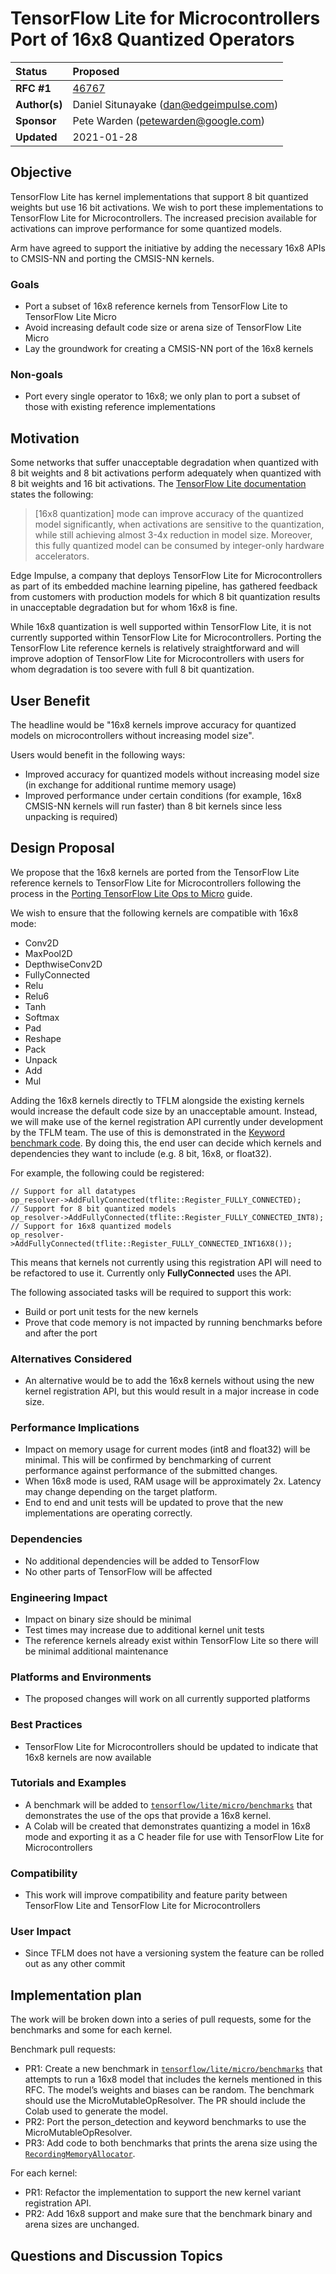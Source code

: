 <!-- mdformat off(b/169948621#comment2) -->
# TensorFlow Lite for Microcontrollers Port of 16x8 Quantized Operators

| Status        | Proposed                                                    |
:-------------- |:----------------------------------------------------------- |
| **RFC #1**    | [46767](https://github.com/tensorflow/tensorflow/pull/46767)|
| **Author(s)** | Daniel Situnayake (dan@edgeimpulse.com)                     |
| **Sponsor**   | Pete Warden (petewarden@google.com)                         |
| **Updated**   | 2021-01-28                                                  |

## Objective

TensorFlow Lite has kernel implementations that support 8 bit quantized weights
but use 16 bit activations. We wish to port these implementations to TensorFlow
Lite for Microcontrollers. The increased precision available for activations can
improve performance for some quantized models.

Arm have agreed to support the initiative by adding the necessary 16x8 APIs to
CMSIS-NN and porting the CMSIS-NN kernels.

### Goals
- Port a subset of 16x8 reference kernels from TensorFlow Lite to TensorFlow Lite Micro
- Avoid increasing default code size or arena size of TensorFlow Lite Micro
- Lay the groundwork for creating a CMSIS-NN port of the 16x8 kernels

### Non-goals
- Port every single operator to 16x8; we only plan to port a subset of those with existing reference implementations

## Motivation

Some networks that suffer unacceptable degradation when quantized with 8 bit weights
and 8 bit activations perform adequately when quantized with 8 bit weights and 16
bit activations. The [TensorFlow Lite documentation](https://www.tensorflow.org/lite/performance/post_training_integer_quant_16x8) states the following:

> [16x8 quantization] mode can improve accuracy of the quantized model significantly, when activations are sensitive to the quantization, while still achieving almost 3-4x reduction in model size. Moreover, this fully quantized model can be consumed by integer-only hardware accelerators.

Edge Impulse, a company that deploys TensorFlow Lite for Microcontrollers as part of its embedded
machine learning pipeline, has gathered feedback from customers with production models for which 8 bit
quantization results in unacceptable degradation but for whom 16x8 is fine.

While 16x8 quantization is well supported within TensorFlow Lite, it is not currently supported
within TensorFlow Lite for Microcontrollers. Porting the TensorFlow Lite reference kernels is
relatively straightforward and will improve adoption of TensorFlow Lite for Microcontrollers with users
for whom degradation is too severe with full 8 bit quantization.

## User Benefit

The headline would be "16x8 kernels improve accuracy for quantized models on microcontrollers without
increasing model size".

Users would benefit in the following ways:

- Improved accuracy for quantized models without increasing model size (in exchange for additional
  runtime memory usage)
- Improved performance under certain conditions (for example, 16x8 CMSIS-NN kernels will run faster)
  than 8 bit kernels since less unpacking is required)

## Design Proposal

We propose that the 16x8 kernels are ported from the TensorFlow Lite reference kernels to
TensorFlow Lite for Microcontrollers following the process in the [Porting TensorFlow Lite Ops to Micro](https://docs.google.com/document/d/1KLJTPWm4TUKB9YyIqFJl9VCP0ZMJDt_P8RNpRmwqMxw/edit#heading=h.5x0d5h95i329)
guide.

We wish to ensure that the following kernels are compatible with 16x8 mode:

- Conv2D
- MaxPool2D
- DepthwiseConv2D
- FullyConnected
- Relu
- Relu6
- Tanh
- Softmax
- Pad
- Reshape
- Pack
- Unpack
- Add
- Mul

Adding the 16x8 kernels directly to TFLM alongside the existing kernels would increase the default code size by an unacceptable amount. Instead, we will make use of the kernel registration API currently under development by the TFLM team. The use of this is demonstrated in the
[Keyword benchmark code](https://github.com/tensorflow/tensorflow/blob/a30d20b632b4ffbfd437ccf8ee205fef0917a3eb/tensorflow/lite/micro/benchmarks/keyword_benchmark.cc#L56).
By doing this, the end user can decide which kernels and dependencies they want to include (e.g. 8 bit, 16x8,
or float32).

For example, the following could be registered:

```
// Support for all datatypes
op_resolver->AddFullyConnected(tflite::Register_FULLY_CONNECTED);
// Support for 8 bit quantized models
op_resolver->AddFullyConnected(tflite::Register_FULLY_CONNECTED_INT8);
// Support for 16x8 quantized models
op_resolver->AddFullyConnected(tflite::Register_FULLY_CONNECTED_INT16X8());
```

This means that kernels not currently using this registration API will need to be refactored to use it. Currently only **FullyConnected** uses the API.

The following associated tasks will be required to support this work:

- Build or port unit tests for the new kernels
- Prove that code memory is not impacted by running benchmarks before and after the port

### Alternatives Considered
* An alternative would be to add the 16x8 kernels without using the new kernel registration API, but this would
  result in a major increase in code size.

### Performance Implications
- Impact on memory usage for current modes (int8 and float32) will be minimal. This will be confirmed by
  benchmarking of current performance against performance of the submitted changes.
- When 16x8 mode is used, RAM usage will be approximately 2x. Latency may change depending on the target
  platform.
- End to end and unit tests will be updated to prove that the new implementations are operating correctly.

### Dependencies
- No additional dependencies will be added to TensorFlow
- No other parts of TensorFlow will be affected

### Engineering Impact
- Impact on binary size should be minimal
- Test times may increase due to additional kernel unit tests
- The reference kernels already exist within TensorFlow Lite so there will be minimal additional maintenance

### Platforms and Environments
- The proposed changes will work on all currently supported platforms

### Best Practices
- TensorFlow Lite for Microcontrollers should be updated to indicate that 16x8 kernels are now available

### Tutorials and Examples
- A benchmark will be added to [`tensorflow/lite/micro/benchmarks`](https://github.com/tensorflow/tensorflow/tree/975335bc83bf3cb80a71a04ed407725508709808/tensorflow/lite/micro/benchmarks) that demonstrates the use of the ops that provide a 16x8 kernel.
- A Colab will be created that demonstrates quantizing a model in 16x8 mode and exporting it as a C header file for use with TensorFlow Lite for Microcontrollers

### Compatibility
- This work will improve compatibility and feature parity between TensorFlow Lite and TensorFlow Lite for Microcontrollers

### User Impact
- Since TFLM does not have a versioning system the feature can be rolled out as any other commit

## Implementation plan

The work will be broken down into a series of pull requests, some for the benchmarks and some for each kernel.

Benchmark pull requests:
- PR1: Create a new benchmark in [`tensorflow/lite/micro/benchmarks`](https://github.com/tensorflow/tensorflow/tree/975335bc83bf3cb80a71a04ed407725508709808/tensorflow/lite/micro/benchmarks) that attempts to run a 16x8 model that includes the kernels mentioned in this RFC. The model’s weights and biases can be random. The benchmark should use the MicroMutableOpResolver. The PR should include the Colab used to generate the model.
- PR2: Port the person_detection and keyword benchmarks to use the MicroMutableOpResolver.
- PR3: Add code to both benchmarks that prints the arena size using the [`RecordingMemoryAllocator`](https://github.com/tensorflow/tensorflow/blob/ee87d58a6504375c28f21ea303f0eefa29118c38/tensorflow/lite/micro/docs/memory_management.md#recording-memory-apis).

For each kernel:
- PR1: Refactor the implementation to support the new kernel variant registration API.
- PR2: Add 16x8 support and make sure that the benchmark binary and arena sizes are unchanged.

## Questions and Discussion Topics
